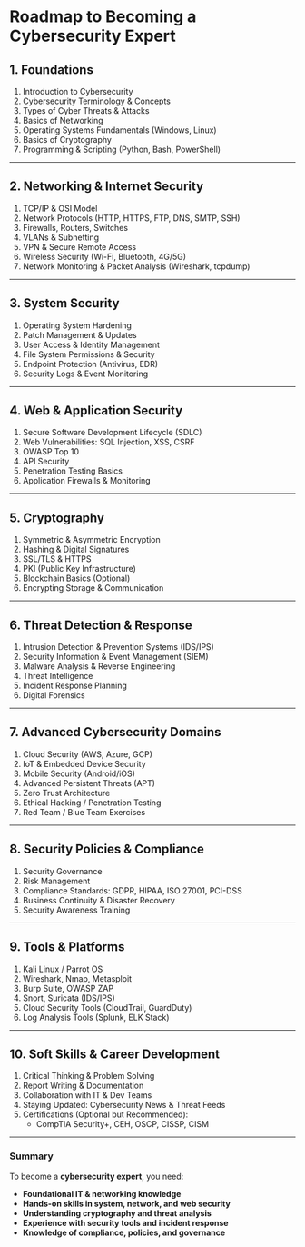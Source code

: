 # Roadmap to Becoming a Cybersecurity Expert

## 1. **Foundations**
1. Introduction to Cybersecurity
2. Cybersecurity Terminology & Concepts
3. Types of Cyber Threats & Attacks
4. Basics of Networking
5. Operating Systems Fundamentals (Windows, Linux)
6. Basics of Cryptography
7. Programming & Scripting (Python, Bash, PowerShell)

---

## 2. **Networking & Internet Security**
1. TCP/IP & OSI Model
2. Network Protocols (HTTP, HTTPS, FTP, DNS, SMTP, SSH)
3. Firewalls, Routers, Switches
4. VLANs & Subnetting
5. VPN & Secure Remote Access
6. Wireless Security (Wi-Fi, Bluetooth, 4G/5G)
7. Network Monitoring & Packet Analysis (Wireshark, tcpdump)

---

## 3. **System Security**
1. Operating System Hardening
2. Patch Management & Updates
3. User Access & Identity Management
4. File System Permissions & Security
5. Endpoint Protection (Antivirus, EDR)
6. Security Logs & Event Monitoring

---

## 4. **Web & Application Security**
1. Secure Software Development Lifecycle (SDLC)
2. Web Vulnerabilities: SQL Injection, XSS, CSRF
3. OWASP Top 10
4. API Security
5. Penetration Testing Basics
6. Application Firewalls & Monitoring

---

## 5. **Cryptography**
1. Symmetric & Asymmetric Encryption
2. Hashing & Digital Signatures
3. SSL/TLS & HTTPS
4. PKI (Public Key Infrastructure)
5. Blockchain Basics (Optional)
6. Encrypting Storage & Communication

---

## 6. **Threat Detection & Response**
1. Intrusion Detection & Prevention Systems (IDS/IPS)
2. Security Information & Event Management (SIEM)
3. Malware Analysis & Reverse Engineering
4. Threat Intelligence
5. Incident Response Planning
6. Digital Forensics

---

## 7. **Advanced Cybersecurity Domains**
1. Cloud Security (AWS, Azure, GCP)
2. IoT & Embedded Device Security
3. Mobile Security (Android/iOS)
4. Advanced Persistent Threats (APT)
5. Zero Trust Architecture
6. Ethical Hacking / Penetration Testing
7. Red Team / Blue Team Exercises

---

## 8. **Security Policies & Compliance**
1. Security Governance
2. Risk Management
3. Compliance Standards: GDPR, HIPAA, ISO 27001, PCI-DSS
4. Business Continuity & Disaster Recovery
5. Security Awareness Training

---

## 9. **Tools & Platforms**
1. Kali Linux / Parrot OS
2. Wireshark, Nmap, Metasploit
3. Burp Suite, OWASP ZAP
4. Snort, Suricata (IDS/IPS)
5. Cloud Security Tools (CloudTrail, GuardDuty)
6. Log Analysis Tools (Splunk, ELK Stack)

---

## 10. **Soft Skills & Career Development**
1. Critical Thinking & Problem Solving
2. Report Writing & Documentation
3. Collaboration with IT & Dev Teams
4. Staying Updated: Cybersecurity News & Threat Feeds
5. Certifications (Optional but Recommended):
   - CompTIA Security+, CEH, OSCP, CISSP, CISM

---

### Summary
To become a **cybersecurity expert**, you need:
- **Foundational IT & networking knowledge**
- **Hands-on skills in system, network, and web security**
- **Understanding cryptography and threat analysis**
- **Experience with security tools and incident response**
- **Knowledge of compliance, policies, and governance**
